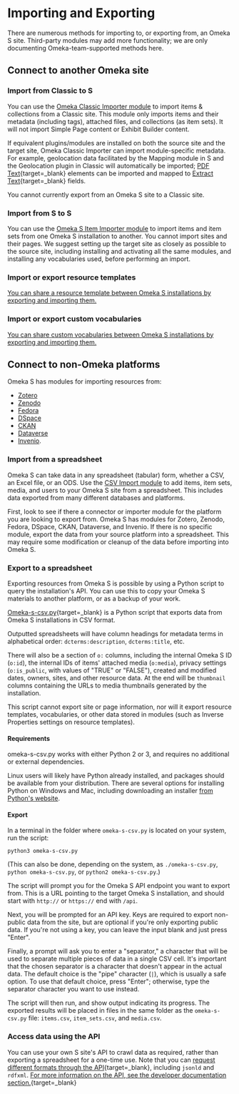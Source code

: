 # Importing and Exporting

There are numerous methods for importing to, or exporting from, an Omeka S site. Third-party modules may add more functionality; we are only documenting Omeka-team-supported methods here. 

## Connect to another Omeka site

### Import from Classic to S

You can use the [Omeka Classic Importer module](modules/omekaCimporter.md) to import items & collections from a Classic site. This module only imports items and their metadata (including tags), attached files, and collections (as item sets). It will not import Simple Page content or Exhibit Builder content.

If equivalent plugins/modules are installed on both the source site and the target site, Omeka Classic Importer can import module-specific metadata. For example, geolocation data facilitated by the Mapping module in S and the Geolocation plugin in Classic will automatically be imported; [PDF Text](https://omeka.org/classic/plugins/PdfText/){target=_blank} elements can be imported and mapped to [Extract Text](https://omeka.org/s/modules/ExtractText/){target=_blank} fields.

You cannot currently export from an Omeka S site to a Classic site. 

### Import from S to S

You can use the [Omeka S Item Importer module](modules/ositemimporter.md) to import items and item sets from one Omeka S installation to another. You cannot import sites and their pages. We suggest setting up the target site as closely as possible to the source site, including installing and activating all the same modules, and installing any vocabularies used, before performing an import.

### Import or export resource templates 

[You can share a resource template between Omeka S installations by exporting and importing them.](https://omeka.org/s/docs/user-manual/content/resource-template/#share-resource-templates)

### Import or export custom vocabularies

[You can share custom vocabularies between Omeka S installations by exporting and importing them.](https://omeka.org/s/docs/user-manual/modules/customvocab/#manage-custom-vocabs)

## Connect to non-Omeka platforms

Omeka S has modules for importing resources from: 

- [Zotero](modules/zoteroimport.md)
- [Zenodo](modules/datarepositoryconnector.md)
- [Fedora](modules/fedoraconnector.md)
- [DSpace](modules/dspaceconnecter.md)
- [CKAN](modules/datarepositoryconnector.md)
- [Dataverse](modules/datarepositoryconnector.md)
- [Invenio](modules/datarepositoryconnector.md). 

### Import from a spreadsheet

Omeka S can take data in any spreadsheet (tabular) form, whether a CSV, an Excel file, or an ODS. Use the [CSV Import module](modules/csvimport.md) to add items, item sets, media, and users to your Omeka S site from a spreadsheet. This includes data exported from many different databases and platforms. 

First, look to see if there a connector or importer module for the platform you are looking to export from. Omeka S has modules for Zotero, Zenodo, Fedora, DSpace, CKAN, Dataverse, and Invenio. If there is no specific module, export the data from your source platform into a spreadsheet. This may require some modification or cleanup of the data before importing into Omeka S. 

### Export to a spreadsheet

Exporting resources from Omeka S is possible by using a Python script to query the installation's API. You can use this to copy your Omeka S materials to another platform, or as a backup of your work.

[Omeka-s-csv.py](https://github.com/omeka/omeka-s-csv.py){target=_blank} is a Python script that exports data from Omeka S installations in CSV format.

Outputted spreadsheets will have column headings for metadata terms in alphabetical order: `dcterms:description`, `dcterms:title`, etc. 

There will also be a section of `o:` columns, including the internal Omeka S ID (`o:id`), the internal IDs of items' attached media (`o:media`), privacy settings (`o:is_public`, with values of "TRUE" or "FALSE"), created and modified dates, owners, sites, and other resource data. At the end will be `thumbnail` columns containing the URLs to media thumbnails generated by the installation. 

This script cannot export site or page information, nor will it export resource templates, vocabularies, or other data stored in modules (such as Inverse Properties settings on resource templates). 

#### Requirements

omeka-s-csv.py works with either Python 2 or 3, and requires no additional or external dependencies.

Linux users will likely have Python already installed, and packages should be available from your distribution. There are several options for installing Python on Windows and Mac, including downloading an installer [from Python's website](https://www.python.org/downloads/).

#### Export

In a terminal in the folder where `omeka-s-csv.py` is located on your system, run the script:

```
python3 omeka-s-csv.py
```

(This can also be done, depending on the system, as `./omeka-s-csv.py`, `python omeka-s-csv.py`, or `python2 omeka-s-csv.py`.)

The script will prompt you for the Omeka S API endpoint you want to export from. This is a URL pointing to the target Omeka S installation, and should start with `http://` or `https://` end with `/api`.

Next, you will be prompted for an API key. Keys are required to export non-public data from the site, but are optional if you're only exporting public data. If you're not using a key, you can leave the input blank and just press "Enter".

Finally, a prompt will ask you to enter a "separator," a character that will be used to separate multiple pieces of data in a single CSV cell. It's important that the chosen separator is a character that doesn't appear in the actual data. The default choice is the "pipe" character (`|`), which is usually a safe option. To use that default choice, press "Enter"; otherwise, type the separator character you want to use instead.

The script will then run, and show output indicating its progress. The exported results will be placed in files in the same folder as the `omeka-s-csv.py` file: `items.csv`, `item_sets.csv`, and `media.csv`.

### Access data using the API

You can use your own S site's API to crawl data as required, rather than exporting a spreadsheet for a one-time use. Note that you can [request different formats through the API](https://omeka.org/s/docs/developer/api/rest_api/#responses){target=_blank}, including `jsonld` and `rdfxml`. [For more information on the API, see the developer documentation section.](https://omeka.org/s/docs/developer/api/){target=_blank}